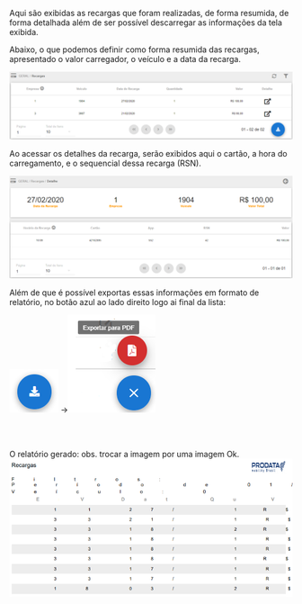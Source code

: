 Aqui são exibidas as recargas que foram realizadas, de forma resumida, de forma detalhada além de ser possível descarregar as informações da tela exibida.

Abaixo, o que podemos definir como forma resumida das recargas, apresentado o valor carregador, o veículo e a data da recarga.

![image.png](/.attachments/image-7cbfc641-21cf-42e4-9710-f86b98adada6.png)
<br>

Ao acessar os detalhes da recarga, serão exibidos aqui o cartão, a hora do carregamento, e o sequencial dessa recarga (RSN).

![image.png](/.attachments/image-88f9165c-e918-4d22-8d77-cb080a430219.png)

Além de que é possível exportas essas informações em formato de relatório, no botão azul ao lado direito logo ai final da lista:

![image.png](/.attachments/image-b5eb3217-65c6-4538-8035-18f67a0dba5a.png) ->![image.png](/.attachments/image-7e7d9301-b85a-4201-9755-1abb62655b76.png)

<br>
<br>

O relatório gerado:
obs. trocar a imagem por uma imagem Ok.
![image.png](/.attachments/image-1649a6a4-8a24-484e-a5e8-e93660411cee.png)




